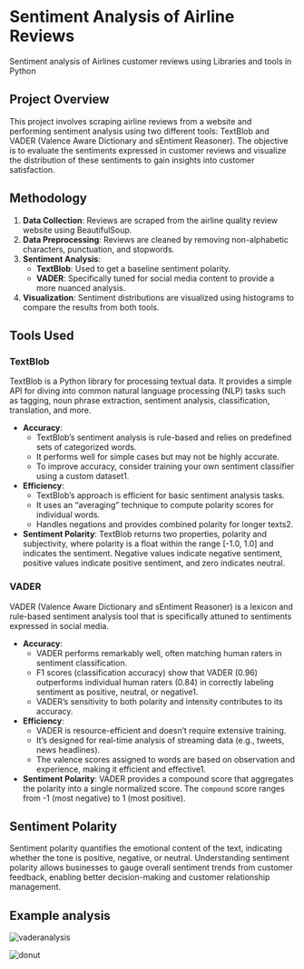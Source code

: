 # Sentiment Analysis of Airline Reviews
Sentiment analysis of Airlines customer reviews using Libraries and tools in Python

## Project Overview

This project involves scraping airline reviews from a website and performing sentiment analysis using two different tools: TextBlob and VADER (Valence Aware Dictionary and sEntiment Reasoner). The objective is to evaluate the sentiments expressed in customer reviews and visualize the distribution of these sentiments to gain insights into customer satisfaction.

## Methodology

1. **Data Collection**: Reviews are scraped from the airline quality review website using BeautifulSoup.
2. **Data Preprocessing**: Reviews are cleaned by removing non-alphabetic characters, punctuation, and stopwords.
3. **Sentiment Analysis**:
   - **TextBlob**: Used to get a baseline sentiment polarity.
   - **VADER**: Specifically tuned for social media content to provide a more nuanced analysis.
4. **Visualization**: Sentiment distributions are visualized using histograms to compare the results from both tools.

## Tools Used

### TextBlob
TextBlob is a Python library for processing textual data. It provides a simple API for diving into common natural language processing (NLP) tasks such as tagging, noun phrase extraction, sentiment analysis, classification, translation, and more.

- **Accuracy**:
  - TextBlob’s sentiment analysis is rule-based and relies on predefined sets of categorized words.
  - It performs well for simple cases but may not be highly accurate.
  - To improve accuracy, consider training your own sentiment classifier using a custom dataset1.
- **Efficiency**:
  - TextBlob’s approach is efficient for basic sentiment analysis tasks.
  - It uses an “averaging” technique to compute polarity scores for individual words.
  - Handles negations and provides combined polarity for longer texts2. 
- **Sentiment Polarity**: TextBlob returns two properties, polarity and subjectivity, where polarity is a float within the range [-1.0, 1.0] and indicates the sentiment. Negative values indicate negative sentiment, positive values indicate positive sentiment, and zero indicates neutral.

### VADER
VADER (Valence Aware Dictionary and sEntiment Reasoner) is a lexicon and rule-based sentiment analysis tool that is specifically attuned to sentiments expressed in social media.

- **Accuracy**:
  - VADER performs remarkably well, often matching human raters in sentiment classification.
  - F1 scores (classification accuracy) show that VADER (0.96) outperforms individual human raters (0.84) in correctly labeling sentiment as positive, neutral, or negative1.
  - VADER’s sensitivity to both polarity and intensity contributes to its accuracy.
- **Efficiency**:
  - VADER is resource-efficient and doesn’t require extensive training.
  - It’s designed for real-time analysis of streaming data (e.g., tweets, news headlines).
  - The valence scores assigned to words are based on observation and experience, making it efficient and effective1.
- **Sentiment Polarity**: VADER provides a compound score that aggregates the polarity into a single normalized score. The `compound` score ranges from -1 (most negative) to 1 (most positive).

## Sentiment Polarity

Sentiment polarity quantifies the emotional content of the text, indicating whether the tone is positive, negative, or neutral. Understanding sentiment polarity allows businesses to gauge overall sentiment trends from customer feedback, enabling better decision-making and customer relationship management.

## Example analysis

![vaderanalysis](https://github.com/Lalith-Sagar-Devagudi/Sentiment-Analysis-Airlines-Reviews/assets/40135491/6b790db2-b70a-4d48-9be7-437cd4fe3820)

![donut](https://github.com/Lalith-Sagar-Devagudi/Sentiment-Analysis-Airlines-Reviews/assets/40135491/dc6333c4-4436-4f70-ab4f-3ffc97303c30)
